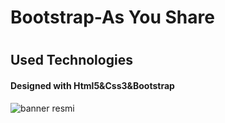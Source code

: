 <h1>Bootstrap-As You Share<h1>

<h2>Used Technologies</h2>

<h4>Designed with Html5&Css3&Bootstrap</h4>

![banner resmi](/image/Asyoushare.gif.gif)